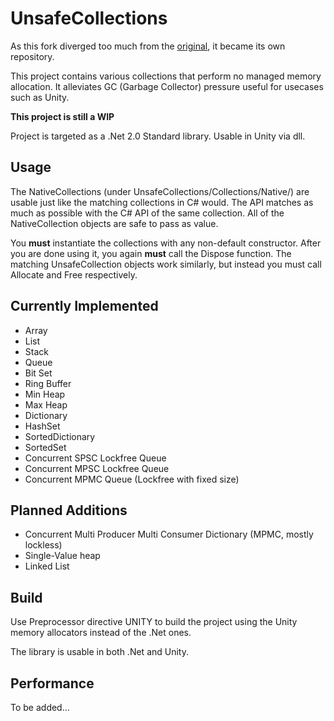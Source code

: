 # UnsafeCollections

As this fork diverged too much from the [original](https://github.com/fholm/UnsafeCollections), it became its own repository.

This project contains various collections that perform no managed memory allocation. It alleviates GC (Garbage Collector) pressure useful for usecases such as Unity.

**This project is still a WIP**

Project is targeted as a .Net 2.0 Standard library. Usable in Unity via dll.

## Usage
The NativeCollections (under UnsafeCollections/Collections/Native/) are usable just like the matching collections in C# would. The API matches as much as possible with the C# API of the same collection. All of the NativeCollection objects are safe to pass as value.

You **must** instantiate the collections with any non-default constructor. After you are done using it, you again **must** call the Dispose function. The matching UnsafeCollection objects work similarly, but instead you must call Allocate and Free respectively.

## Currently Implemented

- Array
- List
- Stack
- Queue
- Bit Set
- Ring Buffer
- Min Heap
- Max Heap
- Dictionary
- HashSet
- SortedDictionary
- SortedSet
- Concurrent SPSC Lockfree Queue
- Concurrent MPSC Lockfree Queue
- Concurrent MPMC Queue (Lockfree with fixed size) 

## Planned Additions
- Concurrent Multi Producer Multi Consumer Dictionary (MPMC, mostly lockless)
- Single-Value heap
- Linked List

## Build
Use Preprocessor directive UNITY to build the project using the Unity memory allocators instead of the .Net ones.

The library is usable in both .Net and Unity.

## Performance
To be added...
